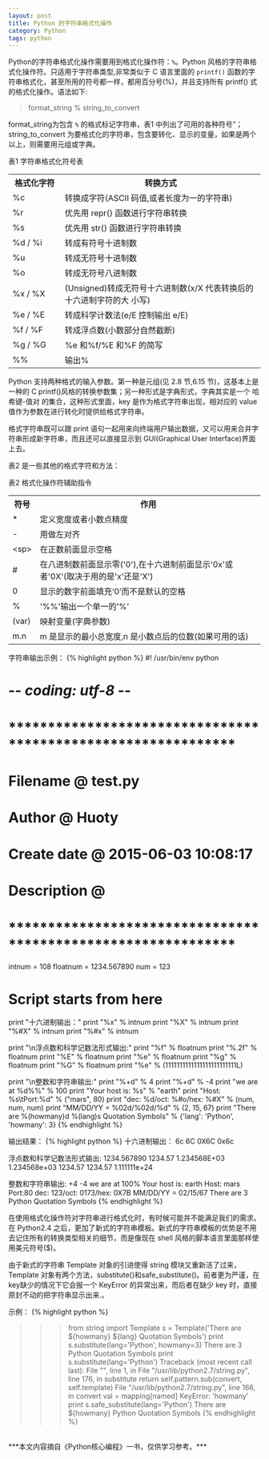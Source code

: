 ```yaml
---
layout: post
title: Python 的字符串格式化操作
category: Python
tags: python
---
```


Python的字符串格式化操作需要用到格式化操作符：`%`。Python 风格的字符串格式化操作符。只适用于字符串类型,非常类似于 C 语言里面的 `printf()` 函数的字符串格式化，甚至所用的符号都一样，都用百分号(%)，并且支持所有 printf() 式的格式化操作。语法如下:

> format_string % string_to_convert

format_string为包含 `%` 的格式标记字符串，表1 中列出了可用的各种符号”；string_to_convert 为要格式化的字符串，包含要转化、显示的变量，如果是两个以上，则需要用元组或字典。

<div class="mark">表1 字符串格式化符号表</div>
<table cellspacing="0">
<tr><th>格式化字符</th><th>转换方式</th></tr>
<tr>
	<td>%c&emsp;&emsp;&emsp;&emsp;</td>
	<td>转换成字符(ASCII 码值,或者长度为一的字符串)</td>
</tr>
<tr>
	<td>%r</td>
	<td>优先用 repr() 函数进行字符串转换</td>
</tr>
<tr>
	<td>%s</td>
	<td>优先用 str() 函数进行字符串转换</td>
</tr>
<tr>
	<td>%d / %i</td>
	<td>转成有符号十进制数</td>
</tr>
<tr>
	<td>%u</td>
	<td>转成无符号十进制数</td>
</tr>
<tr>
	<td>%o</td>
	<td>转成无符号八进制数</td>
</tr>
<tr>
	<td>%x / %X</td>
	<td>(Unsigned)转成无符号十六进制数(x/X 代表转换后的十六进制字符的大
小写)</td>
</tr>
<tr>
	<td>%e / %E</td>
	<td>转成科学计数法(e/E 控制输出 e/E)</td>
</tr>
<tr>
	<td>%f / %F</td>
	<td>转成浮点数(小数部分自然截断)</td>
</tr>
<tr>
	<td>%g / %G</td>
	<td>%e 和%f/%E 和%F 的简写</td>
</tr>
<tr>
	<td>%%</td>
	<td>输出%</td>
</tr>
</table>

Python 支持两种格式的输入参数。第一种是元组(见 2.8 节,6.15 节)，这基本上是一种的 C printf()风格的转换参数集；另一种形式是字典形式，字典其实是一个 哈希键-值对 的集合，这种形式里面，key 是作为格式字符串出现，相对应的 value 值作为参数在进行转化时提供给格式字符串。

格式字符串既可以跟 print 语句一起用来向终端用户输出数据，又可以用来合并字符串形成新字符串，而且还可以直接显示到 GUI(Graphical User Interface)界面上去。

表2 是一些其他的格式字符和方法：

<div class="mark">表2 格式化操作符辅助指令</div>
<table cellspacing="0">
<tr><th>符号</th><th>作用</th></tr>
<tr>
	<td>*</td>
	<td>定义宽度或者小数点精度</td>
</tr>
<tr>
	<td>-</td>
	<td>用做左对齐</td>
</tr>
<tr>
	<td>&lt;sp&gt;</td>
	<td>在正数前面显示空格</td>
</tr>
<tr>
	<td>#</td>
	<td>在八进制数前面显示零('0'),在十六进制前面显示'0x'或者'0X'(取决于用的是'x'还是'X')</td>
</tr>
<tr>
	<td>0</td>
	<td>显示的数字前面填充‘0’而不是默认的空格</td>
</tr>
<tr>
	<td>%</td>
	<td>'%%'输出一个单一的'%'</td>
</tr>
<tr>
	<td>(var)</td>
	<td>映射变量(字典参数)</td>
</tr>
<tr>
	<td>m.n</td>
	<td>m 是显示的最小总宽度,n 是小数点后的位数(如果可用的话)</td>
</tr>
</table>

字符串输出示例：
{% highlight python %}
#! /usr/bin/env python
# -*- coding: utf-8 -*-

# *************************************************************
#     Filename @  test.py
#       Author @  Huoty
#  Create date @  2015-06-03 10:08:17
#  Description @  
# *************************************************************

intnum = 108
floatnum = 1234.567890
num = 123

# Script starts from here

print "十六进制输出："
print "%x" % intnum
print "%X" % intnum
print "%#X" % intnum
print "%#x" % intnum

print "\n浮点数和科学记数法形式输出:"
print "%f" % floatnum
print "%.2f" % floatnum
print "%E" % floatnum
print "%e" % floatnum
print "%g" % floatnum
print "%G" % floatnum
print "%e" % (1111111111111111111111111L)

print "\n整数和字符串输出:"
print "%+d" % 4
print "%+d" % -4
print "we are at %d%%" % 100
print "Your host is: %s" % "earth"
print "Host: %s\tPort:%d" % ("mars", 80)
print "dec: %d/oct: %#o/hex: %#X" % (num, num, num)
print "MM/DD/YY = %02d/%02d/%d" % (2, 15, 67)
print "There are %(howmany)d %(lang)s Quotation Symbols" % {'lang': 'Python', 'howmany': 3}
{% endhighlight %}

输出结果：
{% highlight python %}
十六进制输出：
6c
6C
0X6C
0x6c

浮点数和科学记数法形式输出:
1234.567890
1234.57
1.234568E+03
1.234568e+03
1234.57
1234.57
1.111111e+24

整数和字符串输出:
+4
-4
we are at 100%
Your host is: earth
Host: mars	Port:80
dec: 123/oct: 0173/hex: 0X7B
MM/DD/YY = 02/15/67
There are 3 Python Quotation Symbols
{% endhighlight %}

在使用格式化操作符对字符串进行格式化时，有时候可能并不能满足我们的需求。在 Python2.4 之后，更加了新式的字符串模板。新式的字符串模板的优势是不用去记住所有的转换类型相关的细节，而是像现在 shell 风格的脚本语言里面那样使用美元符号($)。

由于新式的字符串 Template 对象的引进使得 string 模块又重新活了过来，Template 对象有两个方法，substitute()和safe_substitute()。前者更为严谨，在key缺少的情况下它会报一个 KeyError 的异常出来，而后者在缺少 key 时，直接原封不动的把字符串显示出来.。

示例：
{% highlight python %}
>>> from string import Template
>>> s = Template('There are ${howmany} ${lang} Quotation Symbols') 
>>> print s.substitute(lang='Python', howmany=3)
There are 3 Python Quotation Symbols
>>> print s.substitute(lang='Python')
Traceback (most recent call last):
  File "<stdin>", line 1, in <module>
  File "/usr/lib/python2.7/string.py", line 176, in substitute
    return self.pattern.sub(convert, self.template)
  File "/usr/lib/python2.7/string.py", line 166, in convert
    val = mapping[named]
KeyError: 'howmany'
>>> print s.safe_substitute(lang='Python')
There are ${howmany} Python Quotation Symbols
{% endhighlight %}

<br/>
***本文内容摘自《Python核心编程》一书，仅供学习参考。***
